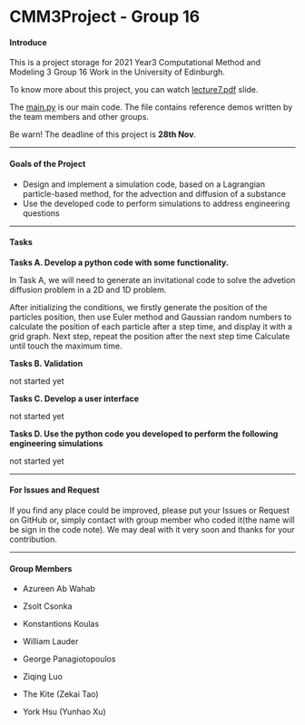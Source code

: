 # CMM3Project - Group 16

#### Introduce

This is a project storage for 2021 Year3 Computational Method and Modeling 3 Group 16 Work in the University of Edinburgh.

To know more about this project, you can watch [lecture7.pdf][1] slide.

The [main.py][2] is our main code. The file contains reference demos written by the team members and other groups.

Be warn! The deadline of this project is **28th Nov**.

---

#### Goals of the Project

- Design and implement a simulation code, based on a Lagrangian particle-based method, for the advection and diffusion of a substance
- Use the developed code to perform simulations to address engineering questions

---

#### Tasks

**Tasks A. Develop a python code with some functionality.**
  
In Task A, we will need to generate an invitational code to solve the advetion diffusion problem in a 2D and 1D problem.

After initializing the conditions, we firstly generate the position of the particles position, then use Euler method and Gaussian random numbers to calculate the position of each particle after a step time, and display it with a grid graph. Next step, repeat the position after the next step time Calculate until touch the maximum time.

**Tasks B. Validation**
  
not started yet

**Tasks C. Develop a user interface**
  
not started yet

**Tasks D. Use the python code you developed to perform the following engineering simulations**

not started yet

---

#### For Issues and Request

If you find any place could be improved, please put your Issues or Request on GitHub or, simply contact with group member who coded it(the name will be sign in the code note). We may deal with it very soon and thanks for your contribution.

---

#### Group Members

- Azureen Ab Wahab

- Zsolt Csonka

- Konstantions Koulas

- William Lauder

- George Panagiotopoulos

- Ziqing Luo

- The Kite (Zekai Tao)

- York Hsu (Yunhao Xu)

[1]: https://github.com/WDRshadow/CMM3Project/blob/master/lecture7.pdf
[2]: https://github.com/WDRshadow/CMM3Project/blob/master/main.py
